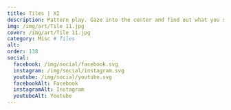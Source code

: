 ```yaml
---
title: Tiles | XI
description: Pattern play. Gaze into the center and find out what you see
img: /img/art/Tile 11.jpg
cover: /img/art/Tile 11.jpg
category: Misc # Tiles
alt: 
order: 138
social:
  facebook: /img/social/facebook.svg
  instagram: /img/social/instagram.svg
  youtube: /img/social/youtube.svg
  facebookAlt: Facebook
  instagramAlt: Instagram
  youtubeAlt: Youtube
---
```

